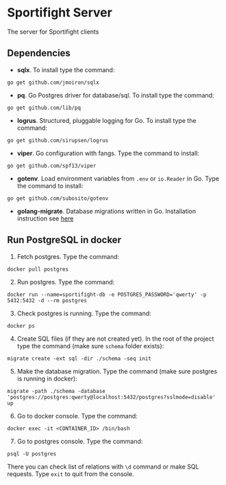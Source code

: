 # Sportifight Server
The server for Sportifight clients

## Dependencies

* **sqlx**. To install type the command:
```
go get github.com/jmoiron/sqlx
```

* **pq**. Go Postgres driver for database/sql. To install type the command:
```
go get github.com/lib/pq
```

* **logrus**. Structured, pluggable logging for Go. To install type the command:
```
go get github.com/sirupsen/logrus
```

* **viper**. Go configuration with fangs. Type the command to install:
```
go get github.com/spf13/viper
```

* **gotenv**. Load environment variables from `.env` or `io.Reader` in Go. Type the command to install:
```
go get github.com/subosito/gotenv
```

* **golang-migrate**. Database migrations written in Go. Installation instruction see [here](https://github.com/golang-migrate/migrate)

## Run PostgreSQL in docker

1. Fetch postgres. Type the command:
```
docker pull postgres
```

2. Run postgres. Type the command:
```
docker run --name=sportifight-db -e POSTGRES_PASSWORD='qwerty' -p 5432:5432 -d --rm postgres
```

3. Check postgres is running. Type the command:
```
docker ps
```

4. Create SQL files (if they are not created yet). In the root of the project type the command (make sure `schema` folder exists):
```
migrate create -ext sql -dir ./schema -seq init   
```

5. Make the database migration. Type the command (make sure postgres is running in docker):
```
migrate -path ./schema -database 'postgres://postgres:qwerty@localhost:5432/postgres?sslmode=disable' up
```

6. Go to docker console. Type the command:
```
docker exec -it <CONTAINER_ID> /bin/bash
```

7. Go to postgres console. Type the command:
```
psql -U postgres
```
There you can check list of relations with `\d` command or make SQL requests. Type `exit` to quit from the console.